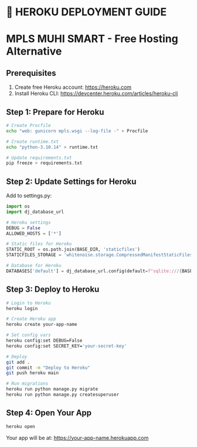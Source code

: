 # 🚀 HEROKU DEPLOYMENT GUIDE
# MPLS MUHI SMART - Free Hosting Alternative

## Prerequisites
1. Create free Heroku account: https://heroku.com
2. Install Heroku CLI: https://devcenter.heroku.com/articles/heroku-cli

## Step 1: Prepare for Heroku
```bash
# Create Procfile
echo "web: gunicorn mpls.wsgi --log-file -" > Procfile

# Create runtime.txt
echo "python-3.10.14" > runtime.txt

# Update requirements.txt
pip freeze > requirements.txt
```

## Step 2: Update Settings for Heroku
Add to settings.py:
```python
import os
import dj_database_url

# Heroku settings
DEBUG = False
ALLOWED_HOSTS = ['*']

# Static files for Heroku
STATIC_ROOT = os.path.join(BASE_DIR, 'staticfiles')
STATICFILES_STORAGE = 'whitenoise.storage.CompressedManifestStaticFilesStorage'

# Database for Heroku
DATABASES['default'] = dj_database_url.config(default=f"sqlite:///{BASE_DIR}/db.sqlite3")
```

## Step 3: Deploy to Heroku
```bash
# Login to Heroku
heroku login

# Create Heroku app
heroku create your-app-name

# Set config vars
heroku config:set DEBUG=False
heroku config:set SECRET_KEY='your-secret-key'

# Deploy
git add .
git commit -m "Deploy to Heroku"
git push heroku main

# Run migrations
heroku run python manage.py migrate
heroku run python manage.py createsuperuser
```

## Step 4: Open Your App
```bash
heroku open
```

Your app will be at: https://your-app-name.herokuapp.com
